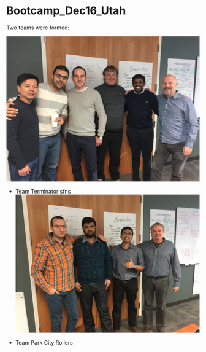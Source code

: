 # Bootcamp_Dec16_Utah


Two teams were formed:


![](img/TeamTerminator.JPG)

* Team Terminator
sfns
![](img/TeamParkCityRollers.JPG)

* Team Park City Rollers
